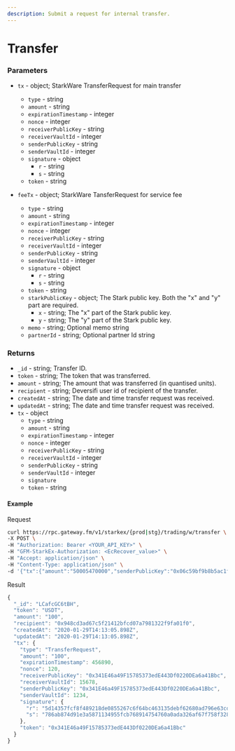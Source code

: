 ```yaml
---
description: Submit a request for internal transfer.
---
```

# Transfer

### **Parameters**

* `tx` - object; StarkWare TransferRequest for main transfer
  * `type` - string
  * `amount` - string
  * `expirationTimestamp` - integer
  * `nonce` - integer
  * `receiverPublicKey` - string
  * `receiverVaultId` - integer
  * `senderPublicKey` - string
  * `senderVaultId` - integer
  * `signature` - object
    * `r` - string
    * `s` - string
  * `token` - string

* `feeTx` - object; StarkWare TansferRequest for service fee
  * `type` - string
  * `amount` - string
  * `expirationTimestamp` - integer
  * `nonce` - integer
  * `receiverPublicKey` - string
  * `receiverVaultId` - integer
  * `senderPublicKey` - string
  * `senderVaultId` - integer
  * `signature` - object
    * `r` - string   
    * `s` - string
  * `token` - string
  * `starkPublicKey` - object; The Stark public key. Both the "x" and "y" part are required.
    * `x` - string; The "x" part of the Stark public key.
    * `y` - string; The "y" part of the Stark public key.
  * `memo` - string; Optional memo string
  * `partnerId` - string; Optional partner Id string

### **Returns**
* `_id`  - string; Transfer ID.
* `token` - string; The token that was transferred.
* `amount` - string; The amount that was transferred (in quantised units).
* `recipient` - string; Deversifi user id of recipient of the transfer.
* `createdAt` - string; The date and time transfer request was received.
* `updatedAt`  - string; The date and time transfer request was received.
* `tx` - object
  * `type` - string
  * `amount` - string
  * `expirationTimestamp` - integer
  * `nonce` - integer
  * `receiverPublicKey` - string
  * `receiverVaultId` - integer
  * `senderPublicKey` - string
  * `senderVaultId` - integer
  * `signature` 
  * `token` - string

#### **Example**

Request

```bash
curl https://rpc.gateway.fm/v1/starkex/{prod|stg}/trading/w/transfer \
-X POST \
-H "Authorization: Bearer <YOUR_API_KEY>" \
-H "GFM-StarkEx-Authorization: <EcRecover_value>" \
-H "Accept: application/json" \
-H "Content-Type: application/json" \  
-d '{"tx":{"amount":"50005470000","senderPublicKey":"0x06c59bf9b8b5ac1fc826b473e210108aa4ee1174118ef58e6d34214bbaa7888e","receiverPublicKey":"0x024d3b90ac06389d074bb4f331852dc0d94ed2c8a3a09fdcb2bfd89e9be9e9b6","receiverVaultId":1623227486,"senderVaultId":1623227486,"token":"0xb333e3142fe16b78628f19bb15afddaef437e72d6d7f5c6c20c6801a27fba6","type":"TransferRequest","nonce":887721649,"expirationTimestamp":887656,"signature":{"r":"0x7076fceeec1283778ba54bf595de306850848dc13a2d85a4ae6b20f7df073a3","s":"0x14837f8d9a03c462eec30977372670c6e7c3c0a34d4a1f8358ce8bb4cc4c820"}},"feeTx":{"amount":"30000","senderPublicKey":"0x06c59bf9b8b5ac1fc826b473e210108aa4ee1174118ef58e6d34214bbaa7888e","receiverPublicKey":"0x037e11c9c9817ce9f3cb31ed7f00491478a7689bb8442b9ff37596ac35f41680","receiverVaultId":982288831,"senderVaultId":1623227486,"token":"0xb333e3142fe16b78628f19bb15afddaef437e72d6d7f5c6c20c6801a27fba6","type":"TransferRequest","nonce":1729595474,"expirationTimestamp":887656,"signature":{"r":"0x45232bcb8c87d9d3e744ec269f855d887a407f1ab08d13a26005354c43a43ea","s":"0x62da4284b4fa60a9da6832e062db14a46bff1386eda6e6033eac5c83b529749"}},"starkPublicKey":{"x":"06c59bf9b8b5ac1fc826b473e210108aa4ee1174118ef58e6d34214bbaa7888e","y":"1e27fc9abf6613c2584904886669790fda4c6e289ab418c6b20ae2222e738dd"}}'
```


Result

```javascript
{
  "_id": "LCafcGC6tBH",
  "token": "USDT",
  "amount": "100",
  "recipient": "0x948cd3ad67c5f21412bfcd07a7981322f9fa01f0",
  "createdAt": "2020-01-29T14:13:05.898Z",
  "updatedAt": "2020-01-29T14:13:05.898Z",
  "tx": {
    "type": "TransferRequest",
    "amount": "100",
    "expirationTimestamp": 456890,
    "nonce": 120,
    "receiverPublicKey": "0x341E46a49F15785373edE443Df0220DEa6a41Bbc",
    "receiverVaultId": 15678,
    "senderPublicKey": "0x341E46a49F15785373edE443Df0220DEa6a41Bbc",
    "senderVaultId": 1234,
    "signature": {
      "r": "5d14357fcf8f489218de0855267c6f64bc463135debf62680ad796e63cd6d3b",
      "s": "786ab874d91e3a5871134955fcb768914754760a0ada326af67f758f32819cf"
    },
    "token": "0x341E46a49F15785373edE443Df0220DEa6a41Bbc"
  }
}
```